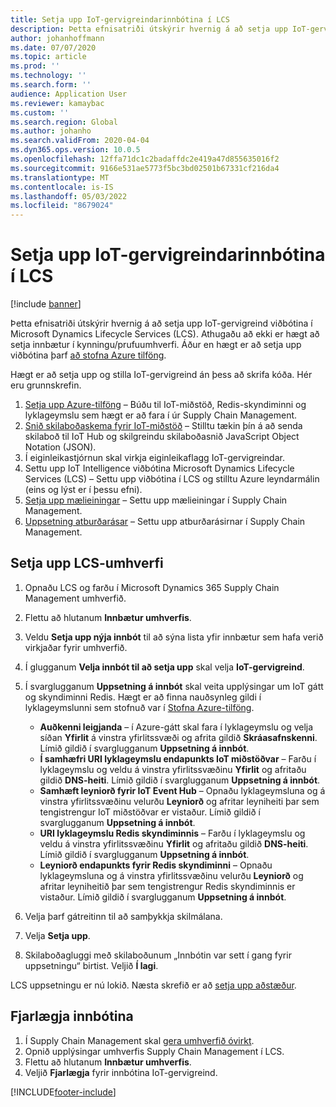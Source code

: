 ```yaml
---
title: Setja upp IoT-gervigreindarinnbótina í LCS
description: Þetta efnisatriði útskýrir hvernig á að setja upp IoT-gervigreind viðbótina í Microsoft Dynamics Lifecycle Services (LCS).
author: johanhoffmann
ms.date: 07/07/2020
ms.topic: article
ms.prod: ''
ms.technology: ''
ms.search.form: ''
audience: Application User
ms.reviewer: kamaybac
ms.custom: ''
ms.search.region: Global
ms.author: johanho
ms.search.validFrom: 2020-04-04
ms.dyn365.ops.version: 10.0.5
ms.openlocfilehash: 12ffa71dc1c2badaffdc2e419a47d855635016f2
ms.sourcegitcommit: 9166e531ae5773f5bc3bd02501b67331cf216da4
ms.translationtype: MT
ms.contentlocale: is-IS
ms.lasthandoff: 05/03/2022
ms.locfileid: "8679024"
---
```

# <a name="install-the-iot-intelligence-add-in-in-lcs"></a>Setja upp IoT-gervigreindarinnbótina í LCS

[!include [banner](../../includes/banner.md)]

Þetta efnisatriði útskýrir hvernig á að setja upp IoT-gervigreind viðbótina í Microsoft Dynamics Lifecycle Services (LCS). Athugaðu að ekki er hægt að setja innbætur í kynningu/prufuumhverfi. Áður en hægt er að setja upp viðbótina þarf [að stofna Azure tilföng](iot-azure-setup.md).

Hægt er að setja upp og stilla IoT-gervigreind án þess að skrifa kóða. Hér eru grunnskrefin.

1. [Setja upp Azure-tilföng](iot-azure-setup.md) – Búðu til IoT-miðstöð, Redis-skyndiminni og lyklageymslu sem hægt er að fara í úr Supply Chain Management.
2. [Snið skilaboðaskema fyrir IoT-miðstöð](iot-schema-format.md) – Stilltu tækin þín á að senda skilaboð til IoT Hub og skilgreindu skilaboðasnið JavaScript Object Notation (JSON).
3. Í eiginleikastjórnun skal virkja eiginleikaflagg IoT-gervigreindar.
4. Settu upp IoT Intelligence viðbótina Microsoft Dynamics Lifecycle Services (LCS) – Settu upp viðbótina í LCS og stilltu Azure leyndarmálin (eins og lýst er í þessu efni).
5. [Setja upp mælieiningar](iot-metrics-setup.md) – Settu upp mælieiningar í Supply Chain Management.
6. [Uppsetning atburðarásar](iot-scenario-setup.md) – Settu upp atburðarásirnar í Supply Chain Management.

## <a name="set-up-the-lcs-environment"></a>Setja upp LCS-umhverfi

1. Opnaðu LCS og farðu í Microsoft Dynamics 365 Supply Chain Management umhverfið.
2. Flettu að hlutanum **Innbætur umhverfis**.
3. Veldu **Setja upp nýja innbót** til að sýna lista yfir innbætur sem hafa verið virkjaðar fyrir umhverfið.
4. Í glugganum **Velja innbót til að setja upp** skal velja **IoT-gervigreind**.
5. Í svarglugganum **Uppsetning á innbót** skal veita upplýsingar um IoT gátt og skyndiminni Redis. Hægt er að finna nauðsynleg gildi í lyklageymslunni sem stofnuð var í [Stofna Azure-tilföng](iot-azure-setup.md).

    + **Auðkenni leigjanda** – í Azure-gátt skal fara í lyklageymslu og velja síðan **Yfirlit** á vinstra yfirlitssvæði og afrita gildið **Skráasafnskenni**. Límið gildið í svarglugganum **Uppsetning á innbót**.
    + **Í samhæfri URI lyklageymslu endapunkts IoT miðstöðvar** – Farðu í lyklageymslu og veldu á vinstra yfirlitssvæðinu **Yfirlit** og afritaðu gildið **DNS-heiti**. Límið gildið í svarglugganum **Uppsetning á innbót**.
    + **Samhæft leyniorð fyrir IoT Event Hub** – Opnaðu lyklageymsluna og á vinstra yfirlitssvæðinu velurðu **Leyniorð** og afritar leyniheiti þar sem tengistrengur IoT miðstöðvar er vistaður. Límið gildið í svarglugganum **Uppsetning á innbót**.
    + **URI lyklageymslu Redis skyndiminnis** – Farðu í lyklageymslu og veldu á vinstra yfirlitssvæðinu **Yfirlit** og afritaðu gildið **DNS-heiti**. Límið gildið í svarglugganum **Uppsetning á innbót**.
    + **Leyniorð endapunkts fyrir Redis skyndiminni** – Opnaðu lyklageymsluna og á vinstra yfirlitssvæðinu velurðu **Leyniorð** og afritar leyniheitið þar sem tengistrengur Redis skyndiminnis er vistaður. Límið gildið í svarglugganum **Uppsetning á innbót**.

6. Velja þarf gátreitinn til að samþykkja skilmálana.
7. Velja **Setja upp**.
8. Skilaboðagluggi með skilaboðunum „Innbótin var sett í gang fyrir uppsetningu“ birtist. Veljið **Í lagi**.

LCS uppsetningu er nú lokið. Næsta skrefið er að [setja upp aðstæður](iot-scenario-setup.md).

## <a name="uninstall-the-add-in"></a><a id="uninstall-addin"></a>Fjarlægja innbótina

1. Í Supply Chain Management skal [gera umhverfið óvirkt](iot-scenario-setup.md#disable-a-scenario).
2. Opnið upplýsingar umhverfis Supply Chain Management í LCS.
3. Flettu að hlutanum **Innbætur umhverfis**.
4. Veljið **Fjarlægja** fyrir innbótina IoT-gervigreind.


[!INCLUDE[footer-include](../../includes/footer-banner.md)]